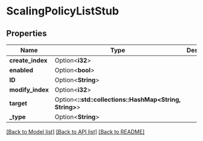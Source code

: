 # ScalingPolicyListStub

## Properties

Name | Type | Description | Notes
------------ | ------------- | ------------- | -------------
**create_index** | Option<**i32**> |  | [optional]
**enabled** | Option<**bool**> |  | [optional]
**ID** | Option<**String**> |  | [optional]
**modify_index** | Option<**i32**> |  | [optional]
**target** | Option<**::std::collections::HashMap<String, String>**> |  | [optional]
**_type** | Option<**String**> |  | [optional]

[[Back to Model list]](../README.md#documentation-for-models) [[Back to API list]](../README.md#documentation-for-api-endpoints) [[Back to README]](../README.md)


